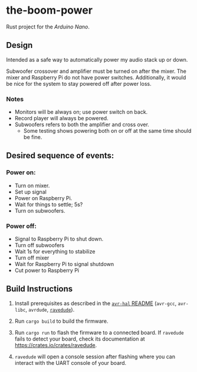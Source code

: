 the-boom-power
==============

Rust project for the _Arduino Nano_.

## Design

Intended as a safe way to automatically power my audio stack up or down.

Subwoofer crossover and amplifier must be turned on after the mixer. The mixer and Raspberry Pi do not have power
switches. Additionally, it would be nice for the system to stay powered off after power loss.

### Notes
- Monitors will be always on; use power switch on back.
- Record player will always be powered.
- Subwoofers refers to both the amplifier and cross over.
  - Some testing shows powering both on or off at the same time should be fine.

## Desired sequence of events:

### Power on:
- Turn on mixer.
- Set up signal
- Power on Raspberry Pi.
- Wait for things to settle; 5s?
- Turn on subwoofers.

### Power off:
- Signal to Raspberry Pi to shut down.
- Turn off subwoofers
- Wait 1s for everything to stabilize
- Turn off mixer
- Wait for Raspberry Pi to signal shutdown
- Cut power to Raspberry Pi 

## Build Instructions
1. Install prerequisites as described in the [`avr-hal` README] (`avr-gcc`, `avr-libc`, `avrdude`, [`ravedude`]).

2. Run `cargo build` to build the firmware.

3. Run `cargo run` to flash the firmware to a connected board.  If `ravedude`
   fails to detect your board, check its documentation at
   <https://crates.io/crates/ravedude>.

4. `ravedude` will open a console session after flashing where you can interact
   with the UART console of your board.

[`avr-hal` README]: https://github.com/Rahix/avr-hal#readme
[`ravedude`]: https://crates.io/crates/ravedude